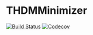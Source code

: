 # THDMMinimizer

[![Build Status](https://travis-ci.com/LoganAMorrison/THDMMinimizer.jl.svg?branch=master)](https://travis-ci.com/LoganAMorrison/THDMMinimizer.jl)
[![Codecov](https://codecov.io/gh/LoganAMorrison/THDMMinimizer.jl/branch/master/graph/badge.svg)](https://codecov.io/gh/LoganAMorrison/THDMMinimizer.jl)
